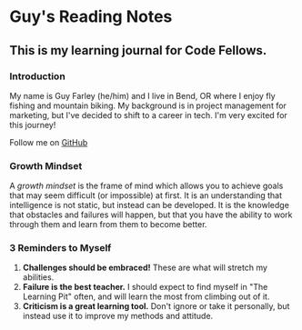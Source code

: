 # Guy's Reading Notes

## This is my learning journal for Code Fellows.

### Introduction
My name is Guy Farley (he/him) and I live in Bend, OR where I enjoy fly fishing and mountain biking. My background is in project management for marketing, but I've decided to shift to a career in tech. I'm very excited for this journey!

Follow me on [GitHub](https://github.com/GuyFarley)


### Growth Mindset

A *growth mindset* is the frame of mind which allows you to achieve goals that may seem difficult (or impossible) at first. It is an understanding that intelligence is not static, but instead can be developed. It is the knowledge that obstacles and failures will happen, but that you have the ability to work through them and learn from them to become better. 

### 3 Reminders to Myself

1. **Challenges should be embraced!** These are what will stretch my abilities.
2. **Failure is the best teacher.** I should expect to find myself in "The Learning Pit" often, and will learn the most from climbing out of it.
3. **Criticism is a great learning tool.** Don't ignore or take it personally, but instead use it to improve my methods and attitude.
